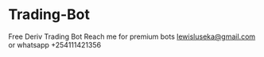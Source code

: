 # Trading-Bot
Free Deriv Trading Bot
Reach me for premium bots lewisluseka@gmail.com or whatsapp +254111421356
